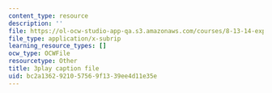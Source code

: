 ```yaml
---
content_type: resource
description: ''
file: https://ol-ocw-studio-app-qa.s3.amazonaws.com/courses/8-13-14-experimental-physics-i-ii-junior-lab-fall-2016-spring-2017/bc2a1362921057569f1339ee4d11e35e_g8BXCaXo6fg.vtt
file_type: application/x-subrip
learning_resource_types: []
ocw_type: OCWFile
resourcetype: Other
title: 3play caption file
uid: bc2a1362-9210-5756-9f13-39ee4d11e35e
---
```

